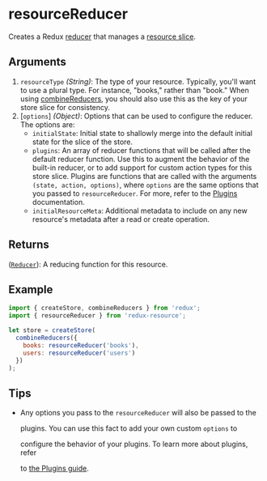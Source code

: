 # resourceReducer

Creates a Redux [reducer](http://redux.js.org/docs/basics/Reducers.html) that manages a [resource slice](../introduction/core-concepts.md).

## Arguments

1. `resourceType` _\(String\)_: The type of your resource. Typically, you'll want to use a plural type. For instance, "books," rather than "book." When using [combineReducers](http://redux.js.org/docs/api/combineReducers.html), you should also use this as the key of your store slice for consistency.
2. \[`options`\] _\(Object\)_: Options that can be used to configure the reducer. The options are:
   * `initialState`: Initial state to shallowly merge into the default initial state for the slice of the store.
   * `plugins`: An array of reducer functions that will be called after the default reducer function. Use this to augment the behavior of the built-in reducer, or to add support for custom action types for this store slice. Plugins are functions that are called with the arguments `(state, action, options)`, where `options` are the same options that you passed to `resourceReducer`. For more, refer to the [Plugins](../other-guides/custom-action-types.md) documentation.
   * `initialResourceMeta`: Additional metadata to include on any new resource's metadata after a read or create operation.

## Returns

\([`Reducer`](http://redux.js.org/docs/basics/Reducers.html)\): A reducing function for this resource.

## Example

```javascript
import { createStore, combineReducers } from 'redux';
import { resourceReducer } from 'redux-resource';

let store = createStore(
  combineReducers({
    books: resourceReducer('books'),
    users: resourceReducer('users')
  })
);
```

## Tips

* Any options you pass to the `resourceReducer` will also be passed to the

  plugins. You can use this fact to add your own custom `options` to

  configure the behavior of your plugins. To learn more about plugins, refer

  to [the Plugins guide](../other-guides/custom-action-types.md).

